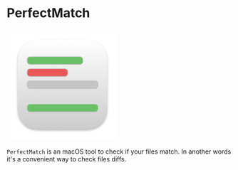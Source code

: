 # PerfectMatch

<img src="Resources/appIcon.png" width=250 />

`PerfectMatch` is an macOS tool to check if your files match. In another words it's a convenient way to check files diffs.
